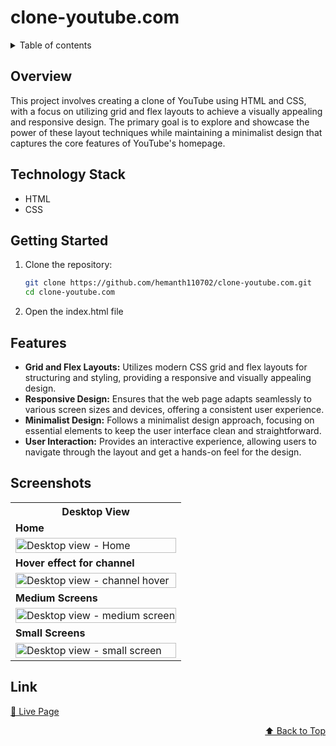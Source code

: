 <div id="top"></div>

# clone-youtube.com

<details>
<summary>Table of contents</summary>

-   [Overview](#overview)
-   [Technology Stack](#technology-stack)
-   [Getting Started](#getting-started)
-   [Features](#features)
-   [Screenshots](#screenshots)
-   [Link](#link)

</details>

## Overview

This project involves creating a clone of YouTube using HTML and CSS, with a focus on utilizing grid and flex layouts to achieve a visually appealing and responsive design. The primary goal is to explore and showcase the power of these layout techniques while maintaining a minimalist design that captures the core features of YouTube's homepage.

## Technology Stack

- HTML
- CSS

## Getting Started

1. Clone the repository:
   ```bash
   git clone https://github.com/hemanth110702/clone-youtube.com.git
   cd clone-youtube.com
   ```

2. Open the index.html file 

## Features

- **Grid and Flex Layouts:** Utilizes modern CSS grid and flex layouts for structuring and styling, providing a responsive and visually appealing design.
- **Responsive Design:** Ensures that the web page adapts seamlessly to various screen sizes and devices, offering a consistent user experience.
- **Minimalist Design:** Follows a minimalist design approach, focusing on essential elements to keep the user interface clean and straightforward.
- **User Interaction:** Provides an interactive experience, allowing users to navigate through the layout and get a hands-on feel for the design.


## Screenshots

<table>
    <tr>
        <th>Desktop View</th>
    </tr>
    <tr>
      <td colspan="3" style="text-align: left;font-weight: bold;">Home</td>
    </tr>
    <tr>
        <td>
            <img src="https://user-images.githubusercontent.com/89832451/225054193-d5ae7ab8-57c2-4896-9bb3-45daea964bf9.png" width="100%" title="Desktop view - Home"/>
        </td>
    </tr>
    <tr>
      <td colspan="3" style="text-align: left;font-weight: bold;">Hover effect for channel</td>
    </tr>
    <tr>
        <td>
            <img src="https://user-images.githubusercontent.com/89832451/225054403-dec244d7-b8f2-4a90-aea6-e3f807ef1f4e.png" width="100%" title="Desktop view - channel hover"/>
        </td>
    </tr>
    <tr>
      <td colspan="3" style="text-align: left;font-weight: bold;">Medium Screens</td>
    </tr>
    <tr>
        <td>
            <img src="https://user-images.githubusercontent.com/89832451/225054560-6a55bf81-4af5-4460-916c-ebdad9568369.png" width="100%" title="Desktop view - medium screen"/>
        </td>
    </tr>
    <tr>
      <td colspan="3" style="text-align: left;font-weight: bold;">Small Screens</td>
    </tr>
    <tr>
        <td>
            <img src="https://user-images.githubusercontent.com/89832451/225054536-81430390-313b-4ac9-8e1d-6aac6ac63729.png" width="100%" title="Desktop view - small screen"/>
        </td>
    </tr>
</table>

## Link
[🚀 Live Page](https://hemanth110702.github.io/clone-youtube.com/)

<p align="right"><a href="#top">⬆️ Back to Top</a></p>